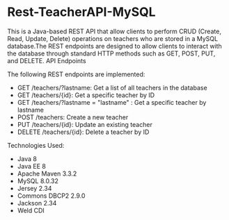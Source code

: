 # Rest-TeacherAPI-MySQL

This is a Java-based REST API that allow clients to perform CRUD (Create, Read, Update, Delete) operations on teachers who are stored
in a MySQL database.The REST endpoints are designed to allow clients to interact 
with the database through standard HTTP methods such as GET, POST, PUT, and DELETE. 
API Endpoints

The following REST endpoints are implemented:

- GET /teachers/?lastname: Get a list of all teachers in the database
- GET /teachers/{id}: Get a specific teacher by ID
- GET /teachers/?lastname = "lastname" : Get a specific teacher by lastname
- POST /teachers: Create a new teacher
- PUT /teachers/{id}: Update an existing teacher
- DELETE /teachers/{id}: Delete a teacher by ID

Technologies Used:

- Java 8
- Java EE 8
- Apache Maven 3.3.2
- MySQL  8.0.32
- Jersey 2.34
- Commons DBCP2 2.9.0
- Jackson 2.34
- Weld CDI
